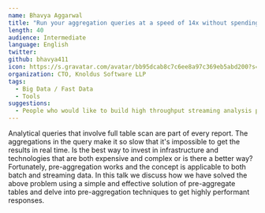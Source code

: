 ```yaml
---
name: Bhavya Aggarwal
title: "Run your aggregation queries at a speed of 14x without spending $$$"
length: 40
audience: Intermediate
language: English
twitter: 
github: bhavya411
icon: https://s.gravatar.com/avatar/bb95dcab8c7c6ee8a97c369eb5abd200?s=80
organization: CTO, Knoldus Software LLP
tags:
  - Big Data / Fast Data
  - Tools
suggestions:
  - People who would like to build high throughput streaming analysis pipelines.
---
```

Analytical queries that involve full table scan are part of every report. The aggregations in the query make it so slow that it's impossible to get the results in real time. Is the best way to invest in infrastructure and technologies that are both expensive and complex or is there a better way? Fortunately, pre-aggregation works and the concept is applicable to both batch and streaming data. In this talk we discuss how we have solved the above problem using a simple and effective solution of pre-aggregate tables and delve into pre-aggregation techniques to get highly performant responses.
